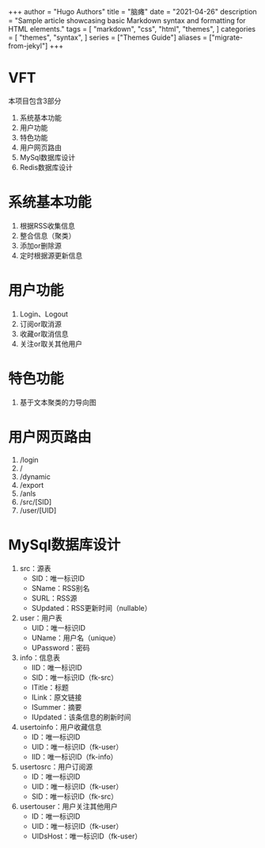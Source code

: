 +++
author = "Hugo Authors"
title = "脑瘫"
date = "2021-04-26"
description = "Sample article showcasing basic Markdown syntax and formatting for HTML elements."
tags = [
    "markdown",
    "css",
    "html",
    "themes",
]
categories = [
    "themes",
    "syntax",
]
series = ["Themes Guide"]
aliases = ["migrate-from-jekyl"]
+++

# VFT
本项目包含3部分  
1. 系统基本功能
2. 用户功能
3. 特色功能
4. 用户网页路由
5. MySql数据库设计
6. Redis数据库设计
# 系统基本功能
1. 根据RSS收集信息  
2. 整合信息（聚类）
3. 添加or删除源  
4. 定时根据源更新信息
# 用户功能
1. Login、Logout  
2. 订阅or取消源  
3. 收藏or取消信息  
4. 关注or取关其他用户  
# 特色功能
1. 基于文本聚类的力导向图
# 用户网页路由
1. /login  
2. /  
3. /dynamic  
4. /export  
5. /anls  
6. /src/[SID]
7. /user/[UID]
# MySql数据库设计
1. src：源表
    - SID：唯一标识ID
    - SName：RSS别名
    - SURL：RSS源
    - SUpdated：RSS更新时间（nullable）
2. user：用户表
    - UID：唯一标识ID
    - UName：用户名（unique）
    - UPassword：密码
3. info：信息表  
    - IID：唯一标识ID
    - SID：唯一标识ID（fk-src）
    - ITitle：标题
    - ILink：原文链接
    - ISummer：摘要
    - IUpdated：该条信息的刷新时间
4. usertoinfo：用户收藏信息  
    - ID：唯一标识ID  
    - UID：唯一标识ID（fk-user）
    - IID：唯一标识ID（fk-info）
5. usertosrc：用户订阅源  
    - ID：唯一标识ID
    - UID：唯一标识ID（fk-user）
    - SID：唯一标识ID（fk-src）
6. usertouser：用户关注其他用户  
    - ID：唯一标识ID
    - UID：唯一标识ID（fk-user）
    - UIDsHost：唯一标识ID（fk-user）


